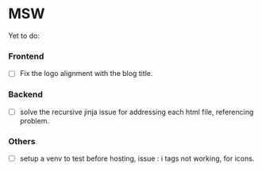 # MSW

Yet to do:

### Frontend

 - [ ] Fix the logo alignment with the blog title.
 
### Backend

 - [ ] solve the recursive jinja issue for addressing each html file, referencing problem.
 
### Others

 - [ ] setup a venv to test before hosting, issue : i tags not working, for icons.
